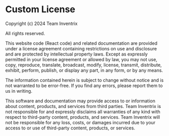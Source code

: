 # Custom License

Copyright (c) 2024 Team Inventrix

All rights reserved.

This website code (React code) and related documentation are provided under a license agreement containing restrictions on use and disclosure and are protected by intellectual property laws. Except as expressly permitted in your license agreement or allowed by law, you may not use, copy, reproduce, translate, broadcast, modify, license, transmit, distribute, exhibit, perform, publish, or display any part, in any form, or by any means.

The information contained herein is subject to change without notice and is not warranted to be error-free. If you find any errors, please report them to us in writing.

This software and documentation may provide access to or information about content, products, and services from third parties. Team Inventrix is not responsible for and expressly disclaims all warranties of any kind with respect to third-party content, products, and services. Team Inventrix will not be responsible for any loss, costs, or damages incurred due to your access to or use of third-party content, products, or services.
